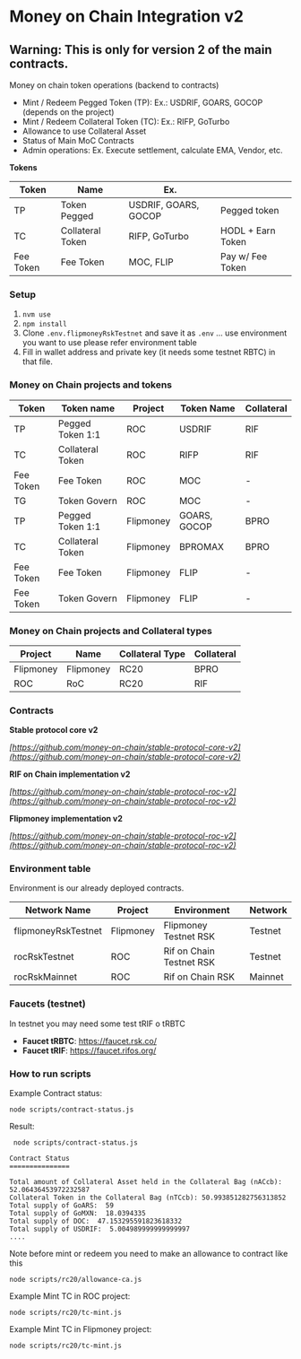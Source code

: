 # Money on Chain Integration v2

## Warning: This is only for version 2 of the main contracts.

Money on chain token operations (backend to contracts)

* Mint / Redeem Pegged Token (TP): Ex.: USDRIF, GOARS, GOCOP (depends on the project)
* Mint / Redeem Collateral Token (TC): Ex.: RIFP, GoTurbo
* Allowance to use Collateral Asset
* Status of Main MoC Contracts
* Admin operations: Ex. Execute settlement, calculate EMA, Vendor, etc.


**Tokens**

| Token     | Name             | Ex.                  |                   |
|-----------|------------------|----------------------|-------------------|
| TP        | Token Pegged     | USDRIF, GOARS, GOCOP | Pegged token      |
| TC        | Collateral Token | RIFP, GoTurbo        | HODL + Earn Token |
| Fee Token | Fee Token        | MOC, FLIP            | Pay w/ Fee Token  |


### Setup

1. `nvm use`
2. `npm install`
3. Clone `.env.flipmoneyRskTestnet` and save it as `.env` ... use environment you want to use please refer environment table
4. Fill in wallet address and private key (it needs some testnet RBTC) in that file.



### Money on Chain projects and tokens 

| Token     | Token name       | Project      | Token Name   | Collateral |
|-----------|------------------|--------------|--------------|------------|
| TP        | Pegged Token 1:1 | ROC          | USDRIF       | RIF        |
| TC        | Collateral Token | ROC          | RIFP         | RIF        |
| Fee Token | Fee Token        | ROC          | MOC          | -          |
| TG        | Token Govern     | ROC          | MOC          | -          |
| TP        | Pegged Token 1:1 | Flipmoney    | GOARS, GOCOP | BPRO       |
| TC        | Collateral Token | Flipmoney    | BPROMAX      | BPRO       |
| Fee Token | Fee Token        | Flipmoney    | FLIP         | -          |
| Fee Token | Token Govern     | Flipmoney    | FLIP         | -          |


### Money on Chain projects and Collateral types


| Project   | Name       | Collateral Type | Collateral |
|-----------|------------|-----------------|------------|
| Flipmoney | Flipmoney  | RC20            | BPRO       |
| ROC       | RoC        | RC20            | RIF        |


### Contracts


**Stable protocol core v2**

*[https://github.com/money-on-chain/stable-protocol-core-v2](https://github.com/money-on-chain/stable-protocol-core-v2)*

**RIF on Chain implementation v2**

*[https://github.com/money-on-chain/stable-protocol-roc-v2](https://github.com/money-on-chain/stable-protocol-roc-v2)*

**Flipmoney implementation v2**

*[https://github.com/money-on-chain/stable-protocol-roc-v2](https://github.com/money-on-chain/stable-protocol-roc-v2)*


### Environment table

Environment is our already deployed contracts. 

| Network Name        | Project   | Environment                   | Network |
|---------------------|-----------|-------------------------------|---------|
| flipmoneyRskTestnet | Flipmoney | Flipmoney Testnet RSK         | Testnet |
| rocRskTestnet       | ROC       | Rif on Chain Testnet RSK      | Testnet |
| rocRskMainnet       | ROC       | Rif on Chain RSK              | Mainnet |


### Faucets (testnet)

In testnet you may need some test tRIF o tRBTC

* **Faucet tRBTC**: https://faucet.rsk.co/
* **Faucet tRIF**: https://faucet.rifos.org/


### How to run scripts

Example Contract status:

`node scripts/contract-status.js`

Result:

```
 node scripts/contract-status.js

Contract Status
===============

Total amount of Collateral Asset held in the Collateral Bag (nACcb): 52.06436453972232587
Collateral Token in the Collateral Bag (nTCcb): 50.993851282756313852
Total supply of GoARS:  59
Total supply of GoMXN:  18.0394335
Total supply of DOC:  47.153295591823618332
Total supply of USDRIF:  5.004989999999999997
....

```

Note before mint or redeem you need to make an allowance to contract like this

`node scripts/rc20/allowance-ca.js`

Example Mint TC in ROC project:

`node scripts/rc20/tc-mint.js`

Example Mint TC in Flipmoney project:

`node scripts/rc20/tc-mint.js`

